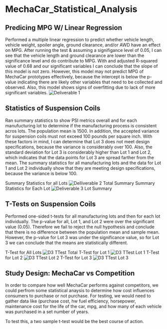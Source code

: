 # MechaCar_Statistical_Analysis

## Predicing MPG W/ Linear Regression
Performed a multiple linear regression to predict whether vehicle length, vehicle weight, spoiler angle, ground clearance, and/or AWD have an effect on MPG. After running the test & assuming a signifigance level of 0.05, I can see that the vehicle length and ground clearance are lower than the significance level and do contribute to MPG. With and adjusted R-squared value of 0.68 and our significant variables I can conclude that the slope of this model is not zero. However, this model may not predict MPG of MechaCar prototypes effectively, because the intercept is below the p-value indicating there are likely other variables that need to be collected and observed. Also, this model shows signs of overfitting due to lack of more significant variables.
![Deliverable 1](https://user-images.githubusercontent.com/71455991/106661855-53fc1b80-6567-11eb-926c-2510ee755826.PNG)

## Statistics of Suspension Coils
Ran summary statistics to show PSI metrics overall and for each manufucturing lot to determine if the manufacturing process is consistent acros lots. The population mean is 1500. In addition, the accepted variance for suspension coils must not exceed 100 pounds per square inch. With these factors in mind, I can determine that Lot 3 does not meet design specifications, because the variance is considerably over 100. Also, the standard deviation for Lot 3 is considerably higher than Lot 1 and Lot 2, which indicates that the data points for Lot 3 are spread farther from the mean. The summary statistics for all manufacturing lots and the data for Lot 1 and Lot 2 individually show that they are meeting design specifications, because the variance is below 100.

Summary Statistics for all Lots
![Delliverable 2 Total Summary](https://user-images.githubusercontent.com/71455991/106662014-7d1cac00-6567-11eb-8393-9bf9204f1bfd.PNG)
Summary Statistics for Each Lot
![Deliverable 3 Lot Summary](https://user-images.githubusercontent.com/71455991/106662027-83ab2380-6567-11eb-8a89-55a118f27eac.PNG)

## T-Tests on Suspension Coils
Performed one-sided t-tests for all manufacturing lots and then for each lot individually. The p-value for all, Lot 1, and Lot 2 were over the significant value (0.05). Therefore we fail to reject the null hypothesis and conclude that there is no difference between the population mean and sample mean. However, the p-value for Lot 3 was under the significance value, so for Lot 3 we can conclude that the means are statistically different.

T-Test for All Lots
![D3 TTest Total](https://user-images.githubusercontent.com/71455991/106662314-da186200-6567-11eb-8309-7afb0b7ffbaa.PNG)
T-Test for Lot 1
![D3 TTest Lot 1](https://user-images.githubusercontent.com/71455991/106662350-e43a6080-6567-11eb-89e2-cee6c7914669.PNG)
T-Test for Lot 2
![D3 TTest Lot 2](https://user-images.githubusercontent.com/71455991/106662357-e56b8d80-6567-11eb-8010-ddb0235d9d61.PNG)
T-Test for Lot 3 
![D3 TTest Lot 3](https://user-images.githubusercontent.com/71455991/106662361-e69cba80-6567-11eb-8ffa-f604317d9881.PNG)

## Study Design: MechaCar vs Competition
In order to compare how well MechaCar performs against competitors, we could perfrom some statistical anaysis to determine how cost influences consumers to purchase or not purchase. For testing, we would need to gather data like (purchase cost, hw fuel efficiency, horsepower, maintenance cost for the life of the car, mpg, and how many of each vehicle was purchased in a set number of years.

To test this, a two sample t-test would be the best course of action.

